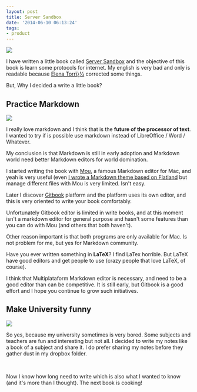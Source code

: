 ```yaml
---
layout: post
title: Server Sandbox
date: '2014-06-10 06:13:24'
tags:
- product
---
```


![](https://raw.githubusercontent.com/Kikobeats/server-sandbox/docs/cover.jpg)

I have written a little book called [Server Sandbox](https://www.gitbook.io/book/kikobeats/server-sandbox) and the objective of this book is learn some protocols for internet. My english is very bad and only is readable because [Elena Torrï¿½](https://twitter.com/Elenarcolepsia) corrected some things.

But, Why I decided a write a little book?


## Practice Markdown

![](http://i.imgur.com/zGnYHb3.png)

I really love markdown and I think that is the **future of the processor of text**. I wanted to try if is possible use markdown instead of LibreOffice / Word / Whatever.


My conclusion is that Markdown is still in early adoption and Markdown world need better Markdown editors for world domination.

I started writing the book with [Mou](http://mouapp.com/), a famous Markdown editor for Mac, and yeah is very useful (even [I wrote a Markdown theme based on Flatland](https://github.com/Kikobeats/mou-theme-flatland) but manage different files with Mou is very limited. Isn't easy.

Later I discover [Gitbook](https://www.gitbook.io) platform and the platform uses its own editor, and this is very oriented to write your book comfortably.

Unfortunately Gitbook editor is limited in write books, and at this moment isn't a markdown editor for general purpose and hasn't some features than you can do with Mou (and others that both haven't).

Other reason important is that both programs are only available for Mac. Is not problem for me, but yes for Markdown community.

Have you ever written something in **LaTeX**? I find LaTex horrible. But LaTeX have good editors and get people to use (crazy people that love LaTeX, of course).

I think that Multiplataform Markdown editor is necessary, and need to be a good editor than can be competitive. It is still early, but Gitbook is a good effort and I hope you continue to grow such initiatives.

## Make University funny

![](http://i.imgur.com/nTlkVpS.jpg)

So yes, because my university sometimes is very bored. Some subjects and teachers are fun and interesting but not all. I decided to write my notes like a book of a subject and share it. I do prefer sharing my notes before they gather dust in my dropbox folder.

</br>

Now I know how long need to write which is also what I wanted to know (and it's more than I thought). The next book is cooking!